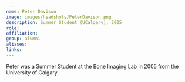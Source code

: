 ```yaml
---
name: Peter Davison
image: images/headshots/PeterDavison.png
description: Summer Student (UCalgary), 2005
role: 
affiliation: 
group: alumni
aliases: 
links:
---
```


Peter was a Summer Student at the Bone Imaging Lab in 2005 from the University of Calgary.